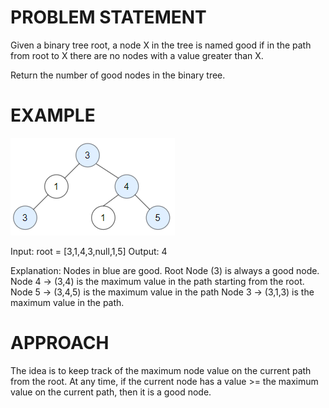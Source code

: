 # PROBLEM STATEMENT

Given a binary tree root, a node X in the tree is named good if in the path from root to X there are no nodes with a value greater than X.

Return the number of good nodes in the binary tree.

# EXAMPLE

![alt text](image.png)

Input: root = [3,1,4,3,null,1,5]
Output: 4

Explanation: Nodes in blue are good.
Root Node (3) is always a good node.
Node 4 -> (3,4) is the maximum value in the path starting from the root.
Node 5 -> (3,4,5) is the maximum value in the path
Node 3 -> (3,1,3) is the maximum value in the path.

# APPROACH

The idea is to keep track of the maximum node value on the current path from the root. At any time, if the current node has a value >= the maximum value on the current path, then it is a good node.